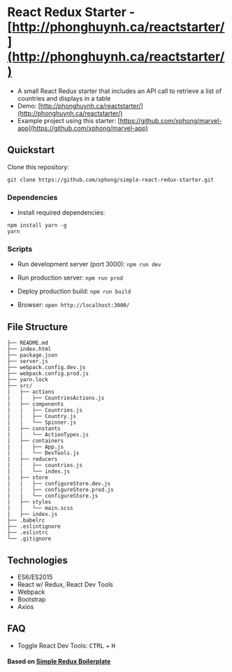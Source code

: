 # React Redux Starter - [http://phonghuynh.ca/reactstarter/](http://phonghuynh.ca/reactstarter/)

* A small React Redux starter that includes an API call to retrieve a list of countries and displays in a table
* Demo: [http://phonghuynh.ca/reactstarter/](http://phonghuynh.ca/reactstarter/)
* Example project using this starter: [https://github.com/xphong/marvel-app](https://github.com/xphong/marvel-app)

## Quickstart

Clone this repository:
```
git clone https://github.com/xphong/simple-react-redux-starter.git
```

### Dependencies

* Install required dependencies:
```
npm install yarn -g
yarn
```

### Scripts

* Run development server (port 3000): `npm run dev`

* Run production server: `npm run prod`

* Deploy production build: `npm run build`

* Browser: `open http://localhost:3000/`


## File Structure
```
├── README.md
├── index.html
├── package.json
├── server.js
├── webpack.config.dev.js
├── webpack.config.prod.js
├── yarn.lock
├── src/
|   ├── actions
|   |   ├── CountriesActions.js
|   ├── components
|   |   ├── Countries.js
|   |   ├── Country.js
|   |   └── Spinner.js
|   ├── constants
|   |   └── ActionTypes.js
|   ├── containers
|   |   ├── App.js
|   |   └── DevTools.js
|   ├── reducers
|   |   ├── countries.js
|   |   └── index.js
|   ├── store
|   |   ├── configureStore.dev.js
|   |   ├── configureStore.prod.js
|   |   └── configureStore.js
|   ├── styles
|   |   └── main.scss
|   ├── index.js
├── .babelrc
├── .eslintignore
├── .eslintrc
└── .gitignore
```

## Technologies

* ES6/ES2015
* React w/ Redux, React Dev Tools
* Webpack
* Bootstrap
* Axios

## FAQ
* Toggle React Dev Tools:
<kbd>CTRL</kbd> + <kbd>H</kbd>

#### Based on [Simple Redux Boilerplate](https://github.com/tsaiDavid/simple-redux-boilerplate)
